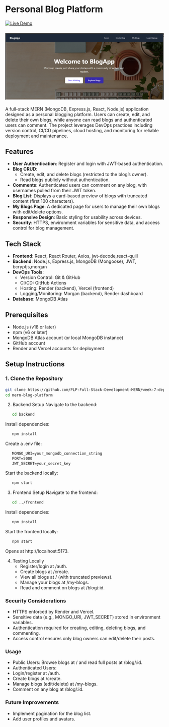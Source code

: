 # Personal Blog Platform

[![Live Demo](https://img.shields.io/badge/Live-Demo-brightgreen)](https://myblogapp-git-main-lees-projects-c8f36431.vercel.app/)

### [![Home Screenshot](./screenshots/hero.png)](https://myblogapp-git-main-lees-projects-c8f36431.vercel.app/)

A full-stack MERN (MongoDB, Express.js, React, Node.js) application designed as a personal blogging platform. Users can create, edit, and delete their own blogs, while anyone can read blogs and authenticated users can comment. The project leverages DevOps practices including version control, CI/CD pipelines, cloud hosting, and monitoring for reliable deployment and maintenance.

## Features

- **User Authentication**: Register and login with JWT-based authentication.
- **Blog CRUD**:
  - Create, edit, and delete blogs (restricted to the blog’s owner).
  - Read blogs publicly without authentication.
- **Comments**: Authenticated users can comment on any blog, with usernames pulled from their JWT token.
- **Blog List**: Displays a card-based preview of blogs with truncated content (first 100 characters).
- **My Blogs Page**: A dedicated page for users to manage their own blogs with edit/delete options.
- **Responsive Design**: Basic styling for usability across devices.
- **Security**: HTTPS, environment variables for sensitive data, and access control for blog management.

## Tech Stack

- **Frontend**: React, React Router, Axios, jwt-decode,react-quill
- **Backend**: Node.js, Express.js, MongoDB (Mongoose), JWT, bcryptjs,morgan
- **DevOps Tools**:
  - Version Control: Git & GitHub
  - CI/CD: GitHub Actions
  - Hosting: Render (backend), Vercel (frontend)
  - Logging/Monitoring: Morgan (backend), Render dashboard
- **Database**: MongoDB Atlas

## Prerequisites

- Node.js (v18 or later)
- npm (v6 or later)
- MongoDB Atlas account (or local MongoDB instance)
- GitHub account
- Render and Vercel accounts for deployment

## Setup Instructions

### 1. Clone the Repository

```bash
git clone https://github.com/PLP-Full-Stack-Development-MERN/week-7-deployment-and-devops-essentials-SaddamTechie.git mern-blog
cd mern-blog-platform
```

2. Backend Setup
   Navigate to the backend:

```bash
   cd backend
```

Install dependencies:

```bash
   npm install
```

Create a .env file:

```
   MONGO_URI=your_mongodb_connection_string
   PORT=5000
   JWT_SECRET=your_secret_key
```

Start the backend locally:

```bash
   npm start
```

3. Frontend Setup
   Navigate to the frontend:

```bash
   cd ../frontend
```

Install dependencies:

```bash
   npm install
```

Start the frontend locally:

```bash
   npm start
```

Opens at http://localhost:5173.

4. Testing Locally
   - Register/login at /auth.
   - Create blogs at /create.
   - View all blogs at / (with truncated previews).
   - Manage your blogs at /my-blogs.
   - Read and comment on blogs at /blog/:id.

### Security Considerations

- HTTPS enforced by Render and Vercel.
- Sensitive data (e.g., MONGO_URI, JWT_SECRET) stored in environment variables.
- Authentication required for creating, editing, deleting blogs, and commenting.
- Access control ensures only blog owners can edit/delete their posts.

### Usage

- Public Users: Browse blogs at / and read full posts at /blog/:id.
- Authenticated Users:
- Login/register at /auth.
- Create blogs at /create.
- Manage blogs (edit/delete) at /my-blogs.
- Comment on any blog at /blog/:id.

### Future Improvements

- Implement pagination for the blog list.
- Add user profiles and avatars.
